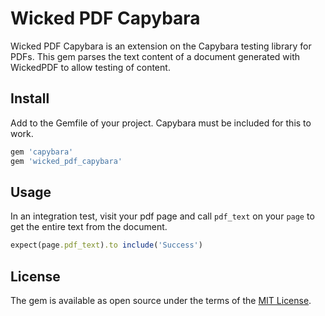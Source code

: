 # Wicked PDF Capybara

Wicked PDF Capybara is an extension on the Capybara testing library for PDFs. This gem parses the text content of a document generated with WickedPDF to allow testing of content. 

## Install

Add to the Gemfile of your project. Capybara must be included for this to work.

```ruby
gem 'capybara'
gem 'wicked_pdf_capybara'
```

## Usage

In an integration test, visit your pdf page and call `pdf_text` on your `page` to get the entire text from the document. 
```ruby
expect(page.pdf_text).to include('Success')
```

## License

The gem is available as open source under the terms of the [MIT License](https://opensource.org/licenses/MIT).
